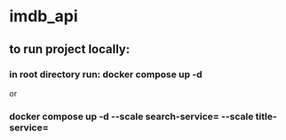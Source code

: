 # imdb_api

## to run project locally:

### in root directory run: docker compose up -d

or

### docker compose up -d --scale search-service=<no of instances> --scale title-service=<no of instances>
